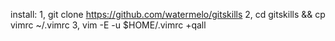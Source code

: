 install:
1, git clone https://github.com/watermelo/gitskills
2, cd gitskills && cp vimrc ~/.vimrc
3, vim -E -u $HOME/.vimrc +qall
